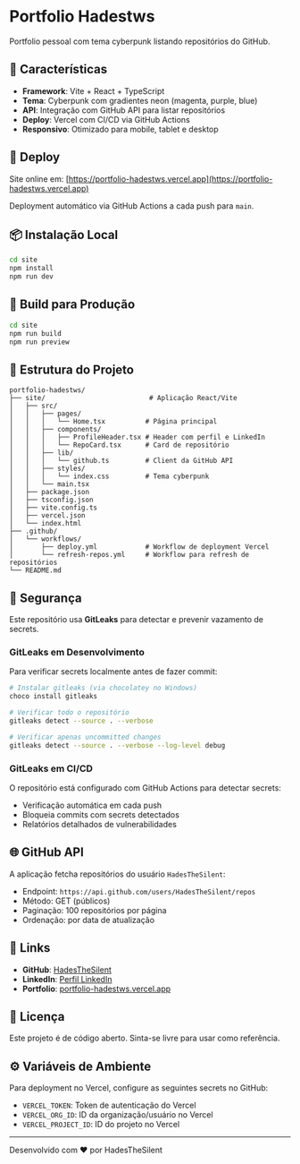 # Portfolio Hadestws

Portfolio pessoal com tema cyberpunk listando repositórios do GitHub.

## 🎨 Características

- **Framework**: Vite + React + TypeScript
- **Tema**: Cyberpunk com gradientes neon (magenta, purple, blue)
- **API**: Integração com GitHub API para listar repositórios
- **Deploy**: Vercel com CI/CD via GitHub Actions
- **Responsivo**: Otimizado para mobile, tablet e desktop

## 🚀 Deploy

Site online em: [https://portfolio-hadestws.vercel.app](https://portfolio-hadestws.vercel.app)

Deployment automático via GitHub Actions a cada push para `main`.

## 📦 Instalação Local

```bash
cd site
npm install
npm run dev
```

## 🔨 Build para Produção

```bash
cd site
npm run build
npm run preview
```

## 📁 Estrutura do Projeto

```
portfolio-hadestws/
├── site/                          # Aplicação React/Vite
│   ├── src/
│   │   ├── pages/
│   │   │   └── Home.tsx          # Página principal
│   │   ├── components/
│   │   │   ├── ProfileHeader.tsx # Header com perfil e LinkedIn
│   │   │   └── RepoCard.tsx      # Card de repositório
│   │   ├── lib/
│   │   │   └── github.ts         # Client da GitHub API
│   │   ├── styles/
│   │   │   └── index.css         # Tema cyberpunk
│   │   └── main.tsx
│   ├── package.json
│   ├── tsconfig.json
│   ├── vite.config.ts
│   ├── vercel.json
│   └── index.html
├── .github/
│   └── workflows/
│       ├── deploy.yml            # Workflow de deployment Vercel
│       └── refresh-repos.yml     # Workflow para refresh de repositórios
└── README.md
```

## 🔐 Segurança

Este repositório usa **GitLeaks** para detectar e prevenir vazamento de secrets.

### GitLeaks em Desenvolvimento

Para verificar secrets localmente antes de fazer commit:

```bash
# Instalar gitleaks (via chocolatey no Windows)
choco install gitleaks

# Verificar todo o repositório
gitleaks detect --source . --verbose

# Verificar apenas uncommitted changes
gitleaks detect --source . --verbose --log-level debug
```

### GitLeaks em CI/CD

O repositório está configurado com GitHub Actions para detectar secrets:

- Verificação automática em cada push
- Bloqueia commits com secrets detectados
- Relatórios detalhados de vulnerabilidades

## 🌐 GitHub API

A aplicação fetcha repositórios do usuário `HadesTheSilent`:

- Endpoint: `https://api.github.com/users/HadesTheSilent/repos`
- Método: GET (públicos)
- Paginação: 100 repositórios por página
- Ordenação: por data de atualização

## 🔗 Links

- **GitHub**: [HadesTheSilent](https://github.com/HadesTheSilent)
- **LinkedIn**: [Perfil LinkedIn](https://www.linkedin.com/in/your-profile/)
- **Portfolio**: [portfolio-hadestws.vercel.app](https://portfolio-hadestws.vercel.app)

## 📝 Licença

Este projeto é de código aberto. Sinta-se livre para usar como referência.

## ⚙️ Variáveis de Ambiente

Para deployment no Vercel, configure as seguintes secrets no GitHub:

- `VERCEL_TOKEN`: Token de autenticação do Vercel
- `VERCEL_ORG_ID`: ID da organização/usuário no Vercel
- `VERCEL_PROJECT_ID`: ID do projeto no Vercel

---

Desenvolvido com ❤️ por HadesTheSilent
